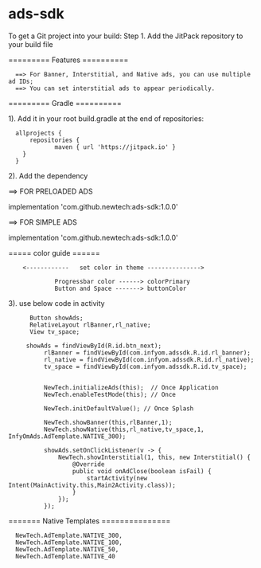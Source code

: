 # ads-sdk
To get a Git project into your build: Step 1. Add the JitPack repository to your build file

========= Features ==========

      ==> For Banner, Interstitial, and Native ads, you can use multiple ad IDs; 
      ==> You can set interstitial ads to appear periodically.
========= Gradle ==========

1). Add it in your root build.gradle at the end of repositories:

      allprojects {
          repositories {
                 maven { url 'https://jitpack.io' }
        }
      }
2). Add the dependency

==> FOR PRELOADED ADS

   implementation 'com.github.newtech:ads-sdk:1.0.0'

==> FOR SIMPLE ADS

   implementation 'com.github.newtech:ads-sdk:1.0.0'  
   
===== color guide ======

        <------------   set color in theme --------------->

                 Progressbar color ------> colorPrimary
                 Button and Space -------> buttonColor
3). use below code in activity

          Button showAds;
          RelativeLayout rlBanner,rl_native;
          View tv_space;

         showAds = findViewById(R.id.btn_next);
              rlBanner = findViewById(com.infyom.adssdk.R.id.rl_banner);
              rl_native = findViewById(com.infyom.adssdk.R.id.rl_native);
              tv_space = findViewById(com.infyom.adssdk.R.id.tv_space);


              NewTech.initializeAds(this);  // Once Application
              NewTech.enableTestMode(this); // Once

              NewTech.initDefaultValue(); // Once Splash
              
              NewTech.showBanner(this,rlBanner,1);
              NewTech.showNative(this,rl_native,tv_space,1, InfyOmAds.AdTemplate.NATIVE_300);

              showAds.setOnClickListener(v -> {
                  NewTech.showInterstitial(1, this, new Interstitial() {
                      @Override
                      public void onAdClose(boolean isFail) {
                          startActivity(new Intent(MainActivity.this,Main2Activity.class));
                      }
                  });
              });
======= Native Templates ===============

      NewTech.AdTemplate.NATIVE_300,
      NewTech.AdTemplate.NATIVE_100,
      NewTech.AdTemplate.NATIVE_50,
      NewTech.AdTemplate.NATIVE_40
